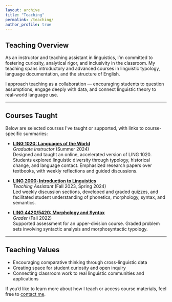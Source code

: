 ```yaml
---
layout: archive
title: "Teaching"
permalink: /teaching/
author_profile: true
---
```


## Teaching Overview

As an instructor and teaching assistant in linguistics, I’m committed to fostering curiosity, analytical rigor, and inclusivity in the classroom. My teaching spans introductory and advanced courses in linguistic typology, language documentation, and the structure of English.

I approach teaching as a collaboration — encouraging students to question assumptions, engage deeply with data, and connect linguistic theory to real-world language use.

---

## Courses Taught

Below are selected courses I've taught or supported, with links to course-specific summaries:

- **[LING 1020: Languages of the World](/teaching/ling1020/)**  
  *Graduate Instructor* (Summer 2024)  
  Designed and taught an online, accelerated version of LING 1020. Students explored linguistic diversity through typology, historical change, and language contact. Emphasized research papers over textbooks, with weekly reflections and guided discussions.

- **[LING 2000: Introduction to Linguistics](/teaching/ling2000/)**  
  *Teaching Assistant* (Fall 2023, Spring 2024)  
  Led weekly discussion sections, developed and graded quizzes, and facilitated student understanding of phonetics, morphology, syntax, and semantics.

- **[LING 4420/5420: Morphology and Syntax](/teaching/ling4420/)**  
  *Grader* (Fall 2022)  
  Supported assessment for an upper-division course. Graded problem sets involving syntactic analysis and morphosyntactic typology.

---

## Teaching Values

- Encouraging comparative thinking through cross-linguistic data
- Creating space for student curiosity and open inquiry
- Connecting classroom work to real linguistic communities and applications

If you’d like to learn more about how I teach or access course materials, feel free to [contact me](/about/).
